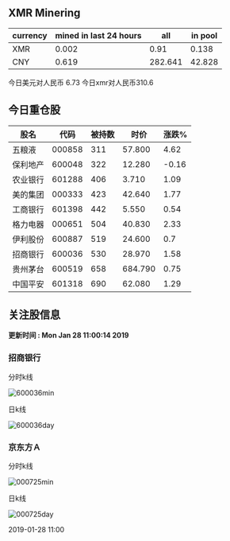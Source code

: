 ## XMR Minering

|currency|mined in last 24 hours|all|in pool|
|---|---|---|---|
|XMR|0.002|0.91|0.138|
|CNY|0.619|282.641|42.828|

今日美元对人民币 6.73	今日xmr对人民币310.6


## 今日重仓股 

|股名|代码|被持数|时价|涨跌%|
|---|---|---|---|---|
|五粮液|000858|311|57.800|4.62|
|保利地产|600048|322|12.280|-0.16|
|农业银行|601288|406|3.710|1.09|
|美的集团|000333|423|42.640|1.77|
|工商银行|601398|442|5.550|0.54|
|格力电器|000651|504|40.830|2.33|
|伊利股份|600887|519|24.600|0.7|
|招商银行|600036|530|28.970|1.58|
|贵州茅台|600519|658|684.790|0.75|
|中国平安|601318|690|62.080|1.29|

## 关注股信息
**更新时间 : Mon Jan 28 11:00:14 2019**
### 招商银行 
分时k线

![600036min](http://image.sinajs.cn/newchart/min/n/sh600036.gif)

日k线

![600036day](http://image.sinajs.cn/newchart/daily/n/sh600036.gif)

### 京东方Ａ 
分时k线

![000725min](http://image.sinajs.cn/newchart/min/n/sz000725.gif)

日k线

![000725day](http://image.sinajs.cn/newchart/daily/n/sz000725.gif)

2019-01-28 11:00